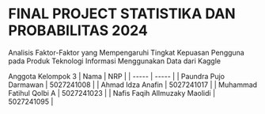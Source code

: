 # FINAL PROJECT STATISTIKA DAN PROBABILITAS 2024

Analisis Faktor-Faktor yang Mempengaruhi Tingkat Kepuasan Pengguna pada Produk Teknologi Informasi Menggunakan Data dari Kaggle

Anggota Kelompok 3 
| Nama | NRP |
| ----- | ----- | 
| Paundra Pujo Darmawan | 5027241008 |
| Ahmad Idza Anafin | 5027241017 |
| Muhammad Fatihul Qolbi A | 5027241023 |
| Nafis Faqih Allmuzaky Maolidi | 5027241095 |


